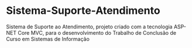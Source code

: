 # Sistema-Suporte-Atendimento
Sistema de Suporte ao Atendimento, projeto criado com a tecnologia ASP-NET Core MVC, para o desenvolvimento do Trabalho de Conclusão de Curso em Sistemas de Informação
